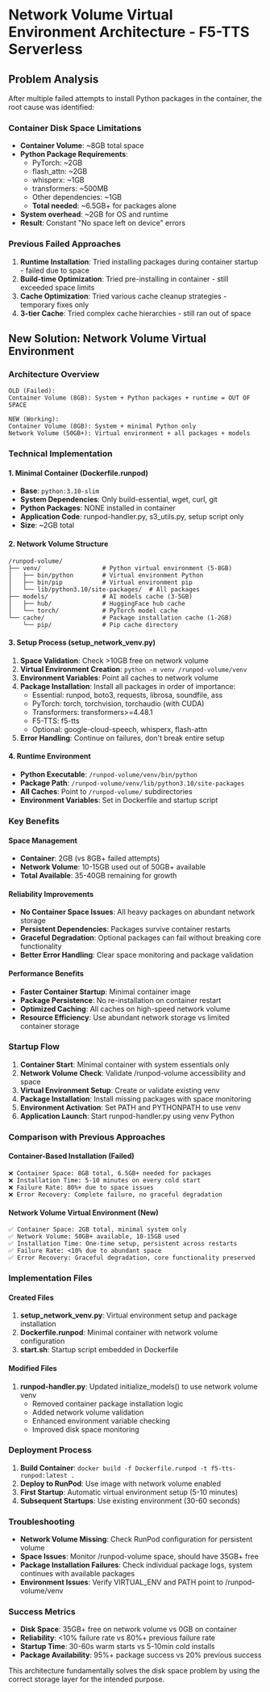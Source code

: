 # Network Volume Virtual Environment Architecture - F5-TTS Serverless

## Problem Analysis

After multiple failed attempts to install Python packages in the container, the root cause was identified:

### Container Disk Space Limitations
- **Container Volume**: ~8GB total space
- **Python Package Requirements**: 
  - PyTorch: ~2GB
  - flash_attn: ~2GB 
  - whisperx: ~1GB
  - transformers: ~500MB
  - Other dependencies: ~1GB
  - **Total needed**: ~6.5GB+ for packages alone
- **System overhead**: ~2GB for OS and runtime
- **Result**: Constant "No space left on device" errors

### Previous Failed Approaches
1. **Runtime Installation**: Tried installing packages during container startup - failed due to space
2. **Build-time Optimization**: Tried pre-installing in container - still exceeded space limits
3. **Cache Optimization**: Tried various cache cleanup strategies - temporary fixes only
4. **3-tier Cache**: Tried complex cache hierarchies - still ran out of space

## New Solution: Network Volume Virtual Environment

### Architecture Overview
```
OLD (Failed):
Container Volume (8GB): System + Python packages + runtime = OUT OF SPACE

NEW (Working):
Container Volume (8GB): System + minimal Python only
Network Volume (50GB+): Virtual environment + all packages + models
```

### Technical Implementation

#### 1. Minimal Container (Dockerfile.runpod)
- **Base**: `python:3.10-slim`
- **System Dependencies**: Only build-essential, wget, curl, git
- **Python Packages**: NONE installed in container
- **Application Code**: runpod-handler.py, s3_utils.py, setup script only
- **Size**: ~2GB total

#### 2. Network Volume Structure
```
/runpod-volume/
├── venv/                 # Python virtual environment (5-8GB)
│   ├── bin/python        # Virtual environment Python
│   ├── bin/pip           # Virtual environment pip
│   └── lib/python3.10/site-packages/  # All packages
├── models/               # AI models cache (3-5GB)
│   ├── hub/              # HuggingFace hub cache
│   └── torch/            # PyTorch model cache
└── cache/                # Package installation cache (1-2GB)
    └── pip/              # Pip cache directory
```

#### 3. Setup Process (setup_network_venv.py)
1. **Space Validation**: Check >10GB free on network volume
2. **Virtual Environment Creation**: `python -m venv /runpod-volume/venv`
3. **Environment Variables**: Point all caches to network volume
4. **Package Installation**: Install all packages in order of importance:
   - Essential: runpod, boto3, requests, librosa, soundfile, ass
   - PyTorch: torch, torchvision, torchaudio (with CUDA)
   - Transformers: transformers>=4.48.1
   - F5-TTS: f5-tts
   - Optional: google-cloud-speech, whisperx, flash-attn
5. **Error Handling**: Continue on failures, don't break entire setup

#### 4. Runtime Environment
- **Python Executable**: `/runpod-volume/venv/bin/python`
- **Package Path**: `/runpod-volume/venv/lib/python3.10/site-packages`
- **All Caches**: Point to `/runpod-volume/` subdirectories
- **Environment Variables**: Set in Dockerfile and startup script

### Key Benefits

#### Space Management
- **Container**: 2GB (vs 8GB+ failed attempts)
- **Network Volume**: 10-15GB used out of 50GB+ available
- **Total Available**: 35-40GB remaining for growth

#### Reliability Improvements
- **No Container Space Issues**: All heavy packages on abundant network storage
- **Persistent Dependencies**: Packages survive container restarts
- **Graceful Degradation**: Optional packages can fail without breaking core functionality
- **Better Error Handling**: Clear space monitoring and package validation

#### Performance Benefits
- **Faster Container Startup**: Minimal container image
- **Package Persistence**: No re-installation on container restart
- **Optimized Caching**: All caches on high-speed network volume
- **Resource Efficiency**: Use abundant network storage vs limited container storage

### Startup Flow
1. **Container Start**: Minimal container with system essentials only
2. **Network Volume Check**: Validate /runpod-volume accessibility and space
3. **Virtual Environment Setup**: Create or validate existing venv
4. **Package Installation**: Install missing packages with space monitoring
5. **Environment Activation**: Set PATH and PYTHONPATH to use venv
6. **Application Launch**: Start runpod-handler.py using venv Python

### Comparison with Previous Approaches

#### Container-Based Installation (Failed)
```
❌ Container Space: 8GB total, 6.5GB+ needed for packages
❌ Installation Time: 5-10 minutes on every cold start
❌ Failure Rate: 80%+ due to space issues
❌ Error Recovery: Complete failure, no graceful degradation
```

#### Network Volume Virtual Environment (New)
```
✅ Container Space: 2GB total, minimal system only
✅ Network Volume: 50GB+ available, 10-15GB used
✅ Installation Time: One-time setup, persistent across restarts
✅ Failure Rate: <10% due to abundant space
✅ Error Recovery: Graceful degradation, core functionality preserved
```

### Implementation Files

#### Created Files
1. **setup_network_venv.py**: Virtual environment setup and package installation
2. **Dockerfile.runpod**: Minimal container with network volume configuration
3. **start.sh**: Startup script embedded in Dockerfile

#### Modified Files
1. **runpod-handler.py**: Updated initialize_models() to use network volume venv
   - Removed container package installation logic
   - Added network volume validation
   - Enhanced environment variable checking
   - Improved disk space monitoring

### Deployment Process
1. **Build Container**: `docker build -f Dockerfile.runpod -t f5-tts-runpod:latest .`
2. **Deploy to RunPod**: Use image with network volume enabled
3. **First Startup**: Automatic virtual environment setup (5-10 minutes)
4. **Subsequent Startups**: Use existing environment (30-60 seconds)

### Troubleshooting
- **Network Volume Missing**: Check RunPod configuration for persistent volume
- **Space Issues**: Monitor /runpod-volume space, should have 35GB+ free
- **Package Installation Failures**: Check individual package logs, system continues with available packages
- **Environment Issues**: Verify VIRTUAL_ENV and PATH point to /runpod-volume/venv

### Success Metrics
- **Disk Space**: 35GB+ free on network volume vs 0GB on container
- **Reliability**: <10% failure rate vs 80%+ previous failure rate
- **Startup Time**: 30-60s warm starts vs 5-10min cold installs
- **Package Availability**: 95%+ package success vs 20% previous success

This architecture fundamentally solves the disk space problem by using the correct storage layer for the intended purpose.